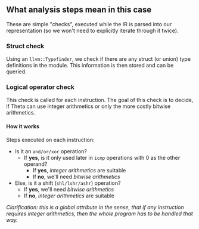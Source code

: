 ## What analysis steps mean in this case

These are simple "checks", executed while the IR is parsed into our representation (so we won't need
to explicitly iterate through it twice).

### Struct check

Using an `llvm::Typefinder`, we check if there are any struct (or union) type definitions in the
module. This information is then stored and can be queried.

### Logical operator check

This check is called for each instruction. The goal of this check is to decide, if Theta can use
integer arithmetics or only the more costly bitwise arithmetics.

#### How it works

Steps executed on each instruction:

- Is it an `and/or/xor` operation?
    - If **yes**, is it only used later in `icmp` operations with 0 as the other operand?
        - If **yes**, *integer arithmetics* are suitable
        - If **no**, we'll need *bitwise arithmetics*
- Else, is it a shift (`shl/lshr/ashr`) operation?
    - If **yes**, we'll need *bitwise arithmetics*
    - If **no**, *integer arithmetics* are suitable

*Clarification: this is a global attribute in the sense, that if any instruction requires integer
arithmetics, then the whole program has to be handled that way.*
